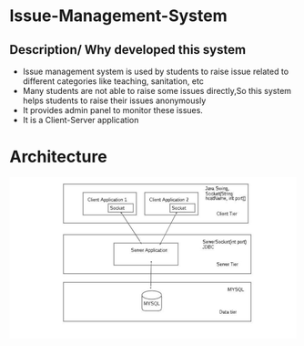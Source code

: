 # Issue-Management-System

## Description/ Why developed this system
 - Issue management system is used by students to raise issue related to different categories
like teaching, sanitation, etc
 - Many students are not able to raise some issues directly,So this system helps students to raise their issues anonymously 
 - It provides admin panel to monitor these issues.
 - It is a Client-Server application
 
 
# Architecture
![Architecture](https://github.com/saurabhkoshatwar/Issue-Management-System/blob/master/Diagrams/Architecture2.jpg)
